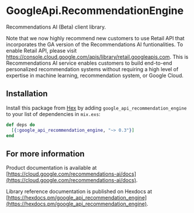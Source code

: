 # GoogleApi.RecommendationEngine

Recommendations AI (Beta) client library.

Note that we now highly recommend new customers to use Retail API that incorporates the GA version of the Recommendations AI funtionalities. To enable Retail API, please visit https://console.cloud.google.com/apis/library/retail.googleapis.com. This is Recommendations AI service enables customers to build end-to-end personalized recommendation systems without requiring a high level of expertise in machine learning, recommendation system, or Google Cloud.

## Installation

Install this package from [Hex](https://hex.pm) by adding
`google_api_recommendation_engine` to your list of dependencies in `mix.exs`:

```elixir
def deps do
  [{:google_api_recommendation_engine, "~> 0.3"}]
end
```

## For more information

Product documentation is available at [https://cloud.google.com/recommendations-ai/docs](https://cloud.google.com/recommendations-ai/docs).

Library reference documentation is published on Hexdocs at
[https://hexdocs.pm/google_api_recommendation_engine](https://hexdocs.pm/google_api_recommendation_engine).
